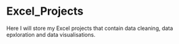 # Excel_Projects

Here I will store my Excel projects that contain data cleaning, data epxloration and data visualisations.
